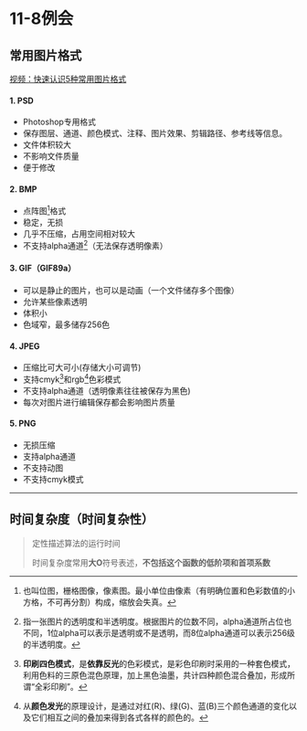 # 11-8例会

## 常用图片格式

[视频：快速认识5种常用图片格式](https://www.bilibili.com/video/BV1Rb411C7ym?from=search&seid=7603007849129143314)

#### 1. PSD

- Photoshop专用格式
- 保存图层、通道、颜色模式、注释、图片效果、剪辑路径、参考线等信息。
- 文件体积较大
- 不影响文件质量
- 便于修改

#### 2. BMP

* 点阵图[^1]格式
* 稳定，无损
* 几乎不压缩，占用空间相对较大
* 不支持alpha通道[^2]（无法保存透明像素）

#### 3. GIF（GIF89a）

* 可以是静止的图片，也可以是动画（一个文件储存多个图像）
* 允许某些像素透明
* 体积小
* 色域窄，最多储存256色

#### 4. JPEG

* 压缩比可大可小(存储大小可调节)
* 支持cmyk[^3]和rgb[^4]色彩模式
* 不支持alpha通道（透明像素往往被保存为黑色)
* 每次对图片进行编辑保存都会影响图片质量

#### 5. PNG

* 无损压缩
* 支持alpha通道
* 不支持动图
* 不支持cmyk模式



[^1]:也叫位图，栅格图像，像素图。最小单位由像素（有明确位置和色彩数值的小方格，不可再分割）构成，缩放会失真。
[^2]:指一张图片的透明度和半透明度。根据图片的位数不同，alpha通道所占位也不同，1位alpha可以表示是透明或不是透明，而8位alpha通道可以表示256级的半透明度。
[^3]:**印刷四色模式**，是**依靠反光**的色彩模式，是彩色印刷时采用的一种套色模式，利用色料的三原色混色原理，加上黑色油墨，共计四种颜色混合叠加，形成所谓“全彩印刷”。
[^4]:从**颜色发光**的原理设计，是通过对红(R)、绿(G)、蓝(B)三个颜色通道的变化以及它们相互之间的叠加来得到各式各样的颜色的。

***

## 时间复杂度（时间复杂性）

> 定性描述算法的运行时间
>
> 时间复杂度常用**大O**符号表述，**不包括这个函数的低阶项和首项系数**




























